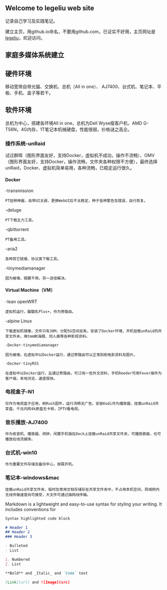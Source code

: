 ## Welcome to legeliu web site

记录自己学习及实践笔记。

建立主页，用github.io命名，不要用github.com，已证实不好用，主页网址是 [legeliu](https://legeliu.github.io/)，欢迎访问。


## 家庭多媒体系统建立

## 硬件环境

移动宽带自带光猫、交换机、总机（All in one）、 AJ7400、台式机、笔记本、平板、手机、盒子等若干。

## 软件环境

总机为中心，搭建各环境All in one，总机为Dell Wyse瘦客户机，AMD G-T56N，4G内存，1T笔记本机械硬盘，性能很弱，价格谜之高企。

### 操作系统-unRaid

试过群晖（图形界面友好，支持Docker，虚拟机不成功，操作不流畅）、OMV（图形界面友好，支持Docker，操作流畅，文件夹各种权限不方便），最终选择unRaid，Docker、虚拟机简单易用，各种流畅，已稳定运行很久。

#### Docker

  -transmission

    PT挂种神器，自带UI太弱，更换WebUI后不太稳定，种子各种警告及错误，自行恢复。

  -deluge

    PT下载主力工具。

  -qbittorrent

    PT备用工具。

  -aria2

    各种其它链接、协议类下载工具。

  -tinymediamanager

    因为被墙，搁置不用，另一途径解决。

#### Virtual Machine（VM）

  -lean openWRT

    虚拟机运行，酸酸乳Plus+，作为旁路由。

  -alpine Linux

    下载虚拟机镜像，文件只有38M，分配5G空间足矣。安装了Docker环境，开机挂载unRaid的共享文件夹，用tmm刷海报、同人画等各种影视资料。
  
    -Docker-tinymediamanager

    因为被墙，在虚拟中以Docker运行，通过旁路由可以正常刮削电影资料及图片。
  
    -Docker-tinyRSS

    在虚拟中以Docker运行，且通过旁路由，可订阅一些外文资料，手机Reeder可用Fever插件为客户端，本地浏览，速度很快。
  
### 电视盒子-N1

    仅作为电视盒子应用，刷Rush固件，运行流畅无广告。安装Kodi作为播放器，挂载unRaid共享盘，千兆内网4k原盘无卡顿，IPTV看电视。

### 音乐播放-AJ7400

    作为收音机、播放器、闹钟，闲置手机插在Dock上挂载unRaid共享文件夹，可播放歌曲，也可播放在线流媒体。
  
### 台式机-win10

    作为重要文件存储及备份中心，按需开机。

### 笔记本-windows&mac

    挂载unRaid共享文件夹，临时及常用文档存储存在共享文件夹中，不占用本机空间，局域网内无线传输速度尚可接受，大文件可通过插网线传输。

  
Markdown is a lightweight and easy-to-use syntax for styling your writing. It includes conventions for

```markdown
Syntax highlighted code block

# Header 1
## Header 2
### Header 3

- Bulleted
- List

1. Numbered
2. List

**Bold** and _Italic_ and `Code` text

[Link](url) and ![Image](src)
```
